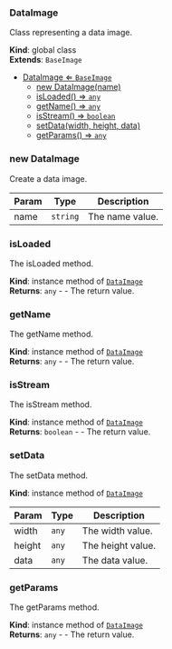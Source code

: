 <a name="DataImage"></a>

### DataImage 
Class representing a data image.

**Kind**: global class  
**Extends**: <code>BaseImage</code>  

* [DataImage ⇐ <code>BaseImage</code>](#DataImage)
    * [new DataImage(name)](#new-DataImage)
    * [isLoaded() ⇒ <code>any</code>](#isLoaded)
    * [getName() ⇒ <code>any</code>](#getName)
    * [isStream() ⇒ <code>boolean</code>](#isStream)
    * [setData(width, height, data)](#setData)
    * [getParams() ⇒ <code>any</code>](#getParams)

<a name="new_DataImage_new"></a>

### new DataImage
Create a data image.


| Param | Type | Description |
| --- | --- | --- |
| name | <code>string</code> | The name value. |

<a name="DataImage+isLoaded"></a>

### isLoaded
The isLoaded method.

**Kind**: instance method of [<code>DataImage</code>](#DataImage)  
**Returns**: <code>any</code> - - The return value.  
<a name="DataImage+getName"></a>

### getName
The getName method.

**Kind**: instance method of [<code>DataImage</code>](#DataImage)  
**Returns**: <code>any</code> - - The return value.  
<a name="DataImage+isStream"></a>

### isStream
The isStream method.

**Kind**: instance method of [<code>DataImage</code>](#DataImage)  
**Returns**: <code>boolean</code> - - The return value.  
<a name="DataImage+setData"></a>

### setData
The setData method.

**Kind**: instance method of [<code>DataImage</code>](#DataImage)  

| Param | Type | Description |
| --- | --- | --- |
| width | <code>any</code> | The width value. |
| height | <code>any</code> | The height value. |
| data | <code>any</code> | The data value. |

<a name="DataImage+getParams"></a>

### getParams
The getParams method.

**Kind**: instance method of [<code>DataImage</code>](#DataImage)  
**Returns**: <code>any</code> - - The return value.  
